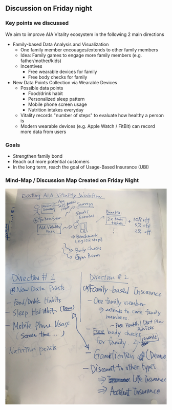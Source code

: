 ## Discussion on Friday night

### Key points we discussed

We aim to improve AIA Vitality ecosystem in the following 2 main directions

- Family-based Data Analysis and Visualization
    - One family member encouages/extends to other family members
    - Idea: Family games to engage more family members (e.g. father/mother/kids)
    - Incentives
        - Free wearable devices for family
        - Free body checks for family
- New Data Points Collection via Wearable Devices
    - Possible data points
        - Food/drink habit
        - Personalized sleep pattern
        - Mobile phone screen usage
        - Nutrition intakes everyday
    - Vitality records "number of steps" to evaluate how healthy a person is 
    - Modern wearable devices (e.g. Apple Watch / FitBit) can record more data from users

### Goals
- Strengthen family bond
- Reach out more potential customers
- In the long term, reach the goal of Usage-Based Insurance (UBI)

### Mind-Map / Discussion Map Created on Friday Night
![Discussion on Friday](images/discussion-fri-night.jpg)